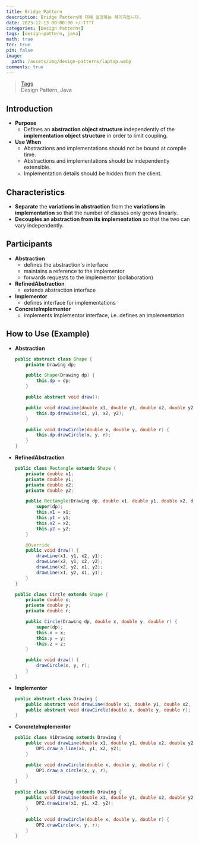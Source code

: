 ```yaml
---
title: Bridge Pattern
description: Bridge Pattern에 대해 설명하는 페이지입니다.
date: 2023-12-13 00:00:00 +/-TTTT
categories: [Design Patterns]
tags: [design-pattern, java]
math: true
toc: true
pin: false
image:
  path: /assets/img/design-patterns/laptop.webp
comments: true
---
```


<blockquote class="prompt-info"><p><strong><u>Tags</u></strong> <br />
Design Pattern, Java</p></blockquote>

## Introduction

- **Purpose**
  - Defines an **abstraction object structure** independently of the **implementation object structure** in order to limit coupling.
- **Use When**
  - Abstractions and implementations should not be bound at compile time.
  - Abstractions and implementations should be independently extensible.
  - Implementation details should be hidden from the client.

## Characteristics

- **Separate** the **variations in abstraction** from the **variations in implementation** so that the number of classes only grows linearly.
- **Decouples an abstraction from its implementation** so that the two can vary independently.

## Participants

- **Abstraction**
  - defines the abstraction's interface
  - maintains a reference to the implementor
  - forwards requests to the implementor (collaboration)
- **RefinedAbstraction**
  - extends abstraction interface
- **Implementor**
  - defines interface for implementations
- **ConcreteImplementor**
  - implements Implementor interface, i.e. defines an implementation

## How to Use (Example)

- **Abstraction**

  ```java
  public abstract class Shape {
      private Drawing dp;

      public Shape(Drawing dp) {
          this.dp = dp;
      }

      public abstract void draw();

      public void drawLine(double x1, double y1, double x2, double y2) {
          this.dp.drawLine(x1, y1, x2, y2);
      }

      public void drawCircle(double x, double y, double r) {
          this.dp.drawCircle(x, y, r);
      }
  }
  ```

- **RefinedAbstraction**

  ```java
  public class Rectangle extends Shape {
      private double x1;
      private double y1;
      private double x2;
      private double y2;

      public Rectangle(Drawing dp, double x1, double y1, double x2, double y2) {
          super(dp);
          this.x1 = x1;
          this.y1 = y1;
          this.x2 = x2;
          this.y2 = y2;
      }

      @Override
      public void draw() {
          drawLine(x1, y1, x2, y1);
          drawLine(x2, y1, x2, y2);
          drawLine(x2, y2, x1, y2);
          drawLine(x1, y2, x1, y1);
      }
  }
  ```

  ```java
  public class Circle extends Shape {
      private double x;
      private double y;
      private double r;

      public Circle(Drawing dp, double x, double y, double r) {
          super(dp);
          this.x = x;
          this.y = y;
          this.z = z;
      }

      public void draw() {
          drawCircle(x, y, r);
      }
  }
  ```

- **Implementor**
  ```java
  public abstract class Drawing {
      public abstract void drawLine(double x1, double y1, double x2, double y2);
      public abstract void drawCircle(double x, double y, double r);
  }
  ```
- **ConcreteImplementor**

  ```java
  public class V1Drawing extends Drawing {
      public void drawLine(double x1, double y1, double x2, double y2) {
          DP1.draw_a_line(x1, y1, x2, y2);
      }

      public void drawCircle(double x, double y, double r) {
          DP1.draw_a_circle(x, y, r);
      }
  }
  ```

  ```java
  public class V2Drawing extends Drawing {
      public void drawLine(double x1, double y1, double x2, double y2) {
          DP2.drawLine(x1, y1, x2, y2);
      }

      public void drawCircle(double x, double y, double r) {
          DP2.drawCircle(x, y, r);
      }
  }
  ```
